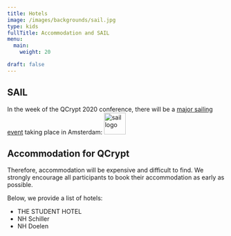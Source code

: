 ```yaml
---
title: Hotels
image: /images/backgrounds/sail.jpg
type: kids
fullTitle: Accommodation and SAIL
menu:
  main:
    weight: 20

draft: false
---
```


## SAIL
In the week of the QCrypt 2020 conference, there will be a [major sailing event](https://en.wikipedia.org/wiki/SAIL_Amsterdam) taking place in Amsterdam:
<a href="https://www.sail.nl/" target="_blank">
<img src="https://www.sail.nl/wp-content/uploads/2018/07/Sail_amsterdam_rood_thin.png" alt="sail logo" height="50"/>
</a>

## Accommodation for QCrypt
Therefore, accommodation will be expensive and
difficult to find. We strongly encourage all participants to book their accommodation as early as possible.

Below, we provide a list of hotels:

  * THE STUDENT HOTEL
  * NH Schiller
  * NH Doelen
